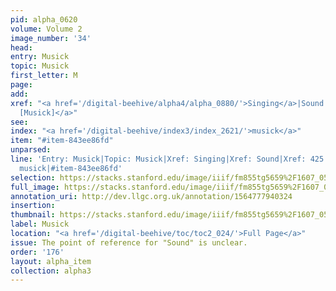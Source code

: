 ```yaml
---
pid: alpha_0620
volume: Volume 2
image_number: '34'
head: 
entry: Musick
topic: Musick
first_letter: M
page: 
add: 
xref: "<a href='/digital-beehive/alpha4/alpha_0880/'>Singing</a>|Sound|<a href='/digital-beehive/num2/num_0526/'>425
  [Musick]</a>"
see: 
index: "<a href='/digital-beehive/index3/index_2621/'>musick</a>"
item: "#item-843ee86fd"
unparsed: 
line: 'Entry: Musick|Topic: Musick|Xref: Singing|Xref: Sound|Xref: 425 [Musick]|Index:
  musick|#item-843ee86fd'
selection: https://stacks.stanford.edu/image/iiif/fm855tg5659%2F1607_0501/704,3921,3033,555/full/0/default.jpg
full_image: https://stacks.stanford.edu/image/iiif/fm855tg5659%2F1607_0501/full/full/0/default.jpg
annotation_uri: http://dev.llgc.org.uk/annotation/1564777940324
insertion: 
thumbnail: https://stacks.stanford.edu/image/iiif/fm855tg5659%2F1607_0501/704,3921,600,180/250,/0/default.jpg
label: Musick
location: "<a href='/digital-beehive/toc/toc2_024/'>Full Page</a>"
issue: The point of reference for "Sound" is unclear.
order: '176'
layout: alpha_item
collection: alpha3
---
```

